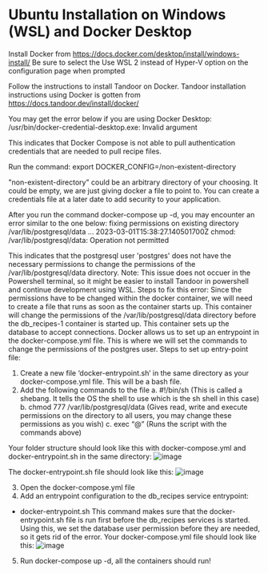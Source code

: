 # Ubuntu Installation on Windows (WSL) and Docker Desktop

Install Docker from https://docs.docker.com/desktop/install/windows-install/
Be sure to select the Use WSL 2 instead of Hyper-V option on the configuration page when prompted

Follow the instructions to install Tandoor on Docker. Tandoor installation instructions using Docker is gotten from https://docs.tandoor.dev/install/docker/

You may get the error below if you are using Docker Desktop:
/usr/bin/docker-credential-desktop.exe: Invalid argument

This indicates that Docker Compose is not able to pull authentication credentials that are needed to pull recipe files.

Run the command:
export DOCKER_CONFIG=/non-existent-directory

"non-existent-directory" could be an arbitrary directory of your choosing. It could be empty,
we are just giving docker a file to point to. You can create a credentials file at a later date to add security to your application.

After you run the command docker-compose up -d, you may encounter an error similar to the one below:
fixing permissions on existing directory /var/lib/postgresql/data ... 2023-03-01T15:38:27.140501700Z chmod: /var/lib/postgresql/data: Operation not permitted

This indicates that the postgresql user 'postgres' does not have the necessary permissions to 
change the permissions of the /var/lib/postgresql/data directory.
Note: This issue does not occuer in the Powershell terminal, so it might be easier to install Tandoor in powershell and continue development using WSL.
Steps to fix this error:
Since the permissions have to be changed within the docker container, we will need to create a file that runs as soon as the container starts up. This container will change the permissions of the /var/lib/postgresql/data directory before the db_recipes-1 container is started up. This container sets up the database to accept connections.
Docker allows us to set up an entrypoint in the docker-compose.yml file. This is where we will set the commands to change the permissions of the postgres user.
Steps to set up entry-point file:
1.	Create a new file ‘docker-entrypoint.sh’ in the same directory as your docker-compose.yml file. This will be a bash file.
2.	Add the following commands to the file
a.	#!/bin/sh (This is called a shebang. It tells the OS the shell to use which is the sh shell in this case)
b.	chmod 777 /var/lib/postgresql/data (Gives read, write and execute permissions on the directory to all users, you may change these permissions as you wish)
c.	exec “@” (Runs the script with the commands above)

Your folder structure should look like this with docker-compose.yml and docker-entrypoint.sh in the same directory:
![image](https://user-images.githubusercontent.com/100102599/225214709-322417a1-1cab-47a6-83dd-555a4234e72a.png)


The docker-entrypoint.sh file should look like this:
![image](https://user-images.githubusercontent.com/100102599/225214795-102c9e53-b790-498a-a6d6-ad0bcc980b2f.png)
 
3.	Open the docker-compose.yml file
4.	Add an entrypoint configuration to the db_recipes service
entrypoint:
-	docker-entrypoint.sh
This command makes sure that the docker-entrypoint.sh file is run first before the db_recipes services is started. Using this, we set the database user permission before they are needed, so it gets rid of the error.
Your docker-compose.yml file should look like this:
![image](https://user-images.githubusercontent.com/100102599/225214865-869c9b24-61cf-4069-aa98-a7e18a165105.png)
 
5.	Run docker-compose up -d, all the containers should run!
